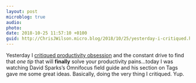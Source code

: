 ```yaml
---
layout: post
microblog: true
audio: 
photo: 
date: 2018-10-25 11:57:10 +0100
guid: http://ChrisJWilson.micro.blog/2018/10/25/yesterday-i-critiqued.html
---
```

Yesterday I [critiqued productivity obsession](http://chrisjwilson.me/2018/10/24/confession-of-a.html) and the constant drive to find that _one tip_ that will **finally** solve your productivity pains…today I was watching David Sparks’s Omnifocus field guide and his section on Tags gave me some great ideas. Basically, doing the very thing I critiqued. Yup.  

